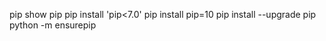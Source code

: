 pip show pip
pip install 'pip<7.0'
pip install pip=10
pip install --upgrade pip
python -m ensurepip   
